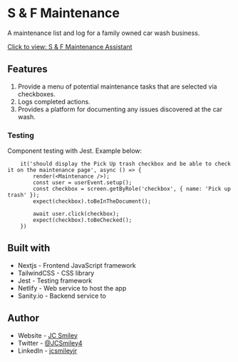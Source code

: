 # S & F Maintenance 

A maintenance list and log for a family owned car wash business. 

[Click to view: S & F Maintenance Assistant](https://sfmaintenance.netlify.app/)

## Features
1. Provide a menu of potential maintenance tasks that are selected via checkboxes.
2. Logs completed actions.
3. Provides a platform for documenting any issues discovered at the car wash.

### Testing
Component testing with Jest. Example below:
```
    it('should display the Pick Up trash checkbox and be able to check it on the maintenance page', async () => {
        render(<Maintenance />);
        const user = userEvent.setup();
        const checkbox = screen.getByRole('checkbox', { name: 'Pick up trash' });
        expect(checkbox).toBeInTheDocument();

        await user.click(checkbox);
        expect(checkbox).toBeChecked();
    })
```

## Built with
- Nextjs - Frontend JavaScript framework
- TailwindCSS - CSS library
-  Jest - Testing framework
- Netlify - Web service to host the app
- Sanity.io - Backend service to 

## Author
- Website - [JC Smiley](https://www.jcsmileyjr.com)
- Twitter - [@JCSmiley4](https://twitter.com/JCSmiley4)
- LinkedIn - [jcsmileyjr](https://www.linkedin.com/in/jcsmileyjr/)